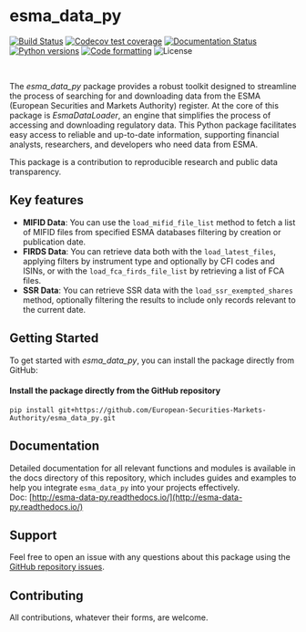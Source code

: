 # esma_data_py

[![Build Status](https://github.com/hadrilec/esma_data_py/actions/workflows/pkgTests.yml/badge.svg)](https://github.com/hadrilec/esma_data_py/actions)
[![Codecov test coverage](https://app.codecov.io/gh/hadrilec/esma_data_py/branch/master/graph/badge.svg?token=TO96FMWRHK)](https://codecov.io/gh/hadrilec/esma_data_py?branch=master)
[![Documentation Status](https://readthedocs.org/projects/esma-data-py/badge/?version=latest)](https://pynsee.readthedocs.io/en/latest/?badge=latest)
[![Python versions](https://img.shields.io/badge/python-3.8%20%7C%203.9%20%7C%203.10%20%7C%203.11-blue.svg)](https://www.python.org/)
[![Code formatting](https://img.shields.io/badge/code%20style-black-000000.svg)](https://pypi.org/project/black/)
![License](https://img.shields.io/badge/license-EUPL-blue)

<br />

The *esma_data_py* package provides a robust toolkit designed to streamline the process of searching for and downloading data from the ESMA (European Securities and Markets Authority) register. At the core of this package is *EsmaDataLoader*, an engine that simplifies the process of accessing and downloading regulatory data. This Python package facilitates easy access to reliable and up-to-date information, supporting financial analysts, researchers, and developers who need data from ESMA.

This package is a contribution to reproducible research and public data transparency.

## Key features

* **MIFID Data**: You can use the `load_mifid_file_list` method to fetch a list of MIFID files from specified ESMA databases filtering by creation or publication date.
* **FIRDS Data**: You can retrieve data both with the `load_latest_files`, applying filters by instrument type and optionally by CFI codes and ISINs, or with the `load_fca_firds_file_list` by retrieving a list of FCA files.
* **SSR Data**: You can retrieve SSR data with the `load_ssr_exempted_shares` method, optionally filtering the results to include only records relevant to the current date.

## Getting Started

To get started with *esma_data_py*, you can install the package directly from GitHub:

#### Install the package directly from the GitHub repository
```
pip install git+https://github.com/European-Securities-Markets-Authority/esma_data_py.git
```

## Documentation

Detailed documentation for all relevant functions and modules is available in the docs directory of this repository, which includes guides and examples to help you integrate `esma_data_py` into your projects effectively.  
Doc: [http://esma-data-py.readthedocs.io/](http://esma-data-py.readthedocs.io/)

## Support

Feel free to open an issue with any questions about this package using the [GitHub repository issues](https://github.com/hadrilec/esma_data_py/issues).

## Contributing

All contributions, whatever their forms, are welcome.

